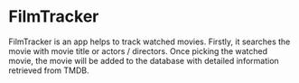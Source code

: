 # FilmTracker

FilmTracker is an app helps to track watched movies.
Firstly, it searches the movie with movie title or actors / directors. Once picking the watched movie, the movie will be added to the database with detailed information retrieved from TMDB.
